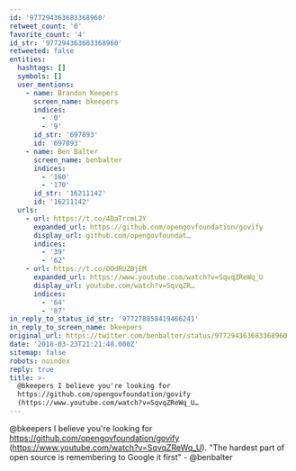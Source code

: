 ```yaml
---
id: '977294363683368960'
retweet_count: '0'
favorite_count: '4'
id_str: '977294363683368960'
retweeted: false
entities:
  hashtags: []
  symbols: []
  user_mentions:
    - name: Brandon Keepers
      screen_name: bkeepers
      indices:
        - '0'
        - '9'
      id_str: '697893'
      id: '697893'
    - name: Ben Balter
      screen_name: benbalter
      indices:
        - '160'
        - '170'
      id_str: '16211142'
      id: '16211142'
  urls:
    - url: https://t.co/4DaTrcmL2Y
      expanded_url: https://github.com/opengovfoundation/govify
      display_url: github.com/opengovfoundat…
      indices:
        - '39'
        - '62'
    - url: https://t.co/OOdRUZBjEM
      expanded_url: https://www.youtube.com/watch?v=SqvqZReWq_U
      display_url: youtube.com/watch?v=SqvqZR…
      indices:
        - '64'
        - '87'
in_reply_to_status_id_str: '977278858419466241'
in_reply_to_screen_name: bkeepers
original_url: https://twitter.com/benbalter/status/977294363683368960
date: '2018-03-23T21:21:48.000Z'
sitemap: false
robots: noindex
reply: true
title: >-
  @bkeepers I believe you're looking for
  https://github.com/opengovfoundation/govify
  (https://www.youtube.com/watch?v=SqvqZReWq_U…
---
```


@bkeepers I believe you're looking for https://github.com/opengovfoundation/govify (https://www.youtube.com/watch?v=SqvqZReWq_U). "The hardest part of open source is remembering to Google it first" - @benbalter